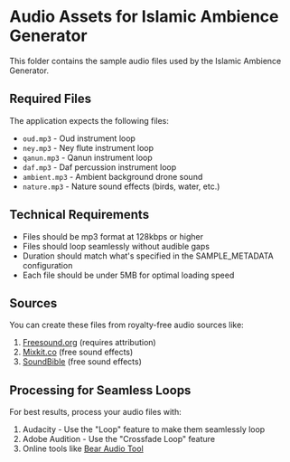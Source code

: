 # Audio Assets for Islamic Ambience Generator

This folder contains the sample audio files used by the Islamic Ambience Generator.

## Required Files

The application expects the following files:

- `oud.mp3` - Oud instrument loop
- `ney.mp3` - Ney flute instrument loop
- `qanun.mp3` - Qanun instrument loop
- `daf.mp3` - Daf percussion instrument loop
- `ambient.mp3` - Ambient background drone sound
- `nature.mp3` - Nature sound effects (birds, water, etc.)

## Technical Requirements

- Files should be mp3 format at 128kbps or higher
- Files should loop seamlessly without audible gaps
- Duration should match what's specified in the SAMPLE_METADATA configuration
- Each file should be under 5MB for optimal loading speed

## Sources

You can create these files from royalty-free audio sources like:

1. [Freesound.org](https://freesound.org/) (requires attribution)
2. [Mixkit.co](https://mixkit.co/) (free sound effects)
3. [SoundBible](https://soundbible.com/) (free sound effects)

## Processing for Seamless Loops

For best results, process your audio files with:

1. Audacity - Use the "Loop" feature to make them seamlessly loop
2. Adobe Audition - Use the "Crossfade Loop" feature
3. Online tools like [Bear Audio Tool](https://www.bear-audio-tool.com/) 